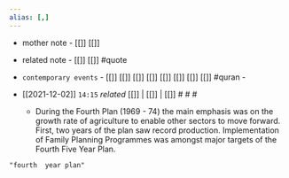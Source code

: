 ```yaml
---
alias: [,]
---
```

- mother note - [[]] [[]]
- related note - [[]] [[]] #quote 
- `contemporary events` - [[]] [[]] [[]] [[]] [[]] [[]] [[]] [[]] #quran - 

- [[2021-12-02]]  `14:15` _related_ [[]] | [[]] | [[]] # # #
	- During the Fourth Plan (1969 - 74) the main emphasis was on the growth rate of agriculture to enable other sectors to move forward. First, two years of the plan saw record production. Implementation of Family Planning Programmes was amongst major targets of the Fourth Five Year Plan.

```query
"fourth  year plan"
```